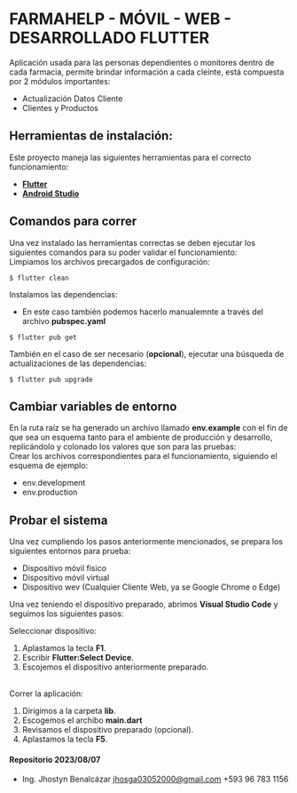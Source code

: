 # FARMAHELP - MÓVIL - WEB - DESARROLLADO FLUTTER

Aplicación usada para las personas dependientes o monitores dentro de cada farmacia, permite brindar información a cada cleinte, está compuesta por 2 módulos importantes:
    
* Actualización Datos Cliente
* Clientes y Productos

## Herramientas de instalación:
Este proyecto maneja las siguientes herramientas para el correcto funcionamiento:
- **[Flutter](https://docs.flutter.dev/get-started/install)**
- **[Android Studio](https://developer.android.com/studio)**

## Comandos para correr
Una vez instalado las herramientas correctas se deben ejecutar los siguientes comandos para su poder validar el funcionamiento:
<br>
Limpiamos los archivos precargados de configuración:
````
$ flutter clean
````

Instalamos las dependencias:
- En este caso también podemos hacerlo manualemnte a través del archivo <b>pubspec.yaml</b>
````
$ flutter pub get
````
También en el caso de ser necesario (<b>opcional</b>), ejecutar una búsqueda de actualizaciones de las dependencias:
````
$ flutter pub upgrade
````

## Cambiar variables de entorno
En la ruta raíz se ha generado un archivo llamado <b>env.example</b> con el fin de que sea un esquema tanto para el ambiente de producción y desarrollo, replicándolo y colonado los valores que son para las pruebas:
<br/>
Crear los archivos correspondientes para el funcionamiento, siguiendo el esquema de ejemplo:

* env.development
* env.production

## Probar el sistema
Una vez cumpliendo los pasos anteriormente mencionados, se prepara los siguientes entornos para prueba:

* Dispositivo móvil físico
* Dispositivo móvil virtual
* Dispositivo wev (Cualquier Cliente Web, ya se Google Chrome o Edge)

Una vez teniendo el dispositivo preparado, abrimos <b>Visual Studio Code</b> y seguimos los siguientes pasos:
<br/>

Seleccionar dispositivo:
1. Aplastamos la tecla <b>F1</b>.
2. Escribir <b>Flutter:Select Device</b>.
3. Escojemos el dispositivo anteriormente preparado.

<br/>
Correr la aplicación:

1. Dirigimos a la carpeta <b>lib</b>.
2. Escogemos el archibo <b>main.dart</b>
3. Revisamos el dispositivo preparado (opcional).
4. Aplastamos la tecla <b>F5</b>.

#### Repositorio 2023/08/07
* Ing. Jhostyn Benalcázar jhosga03052000@gmail.com +593 96 783 1156
